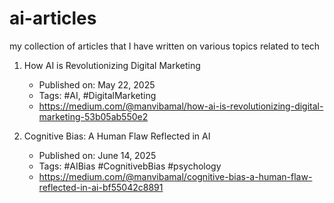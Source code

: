 # ai-articles
my collection of articles that I have written on various topics related to tech
1) How AI is Revolutionizing Digital Marketing
   - Published on: May 22, 2025
   - Tags: #AI, #DigitalMarketing
   - https://medium.com/@manvibamal/how-ai-is-revolutionizing-digital-marketing-53b05ab550e2
     
2) Cognitive Bias: A Human Flaw Reflected in AI
   - Published on: June 14, 2025
   - Tags: #AIBias #CognitivebBias #psychology 
   - https://medium.com/@manvibamal/cognitive-bias-a-human-flaw-reflected-in-ai-bf55042c8891 
